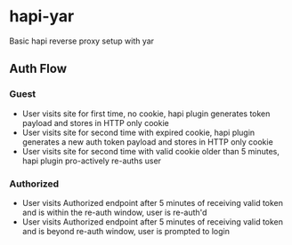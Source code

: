 # hapi-yar
Basic hapi reverse proxy setup with yar

## Auth Flow

### Guest
* User visits site for first time, no cookie, hapi plugin generates token payload and stores in HTTP only cookie
* User visits site for second time with expired cookie, hapi plugin generates a new auth token payload and stores in HTTP only cookie
* User visits site for second time with valid cookie older than 5 minutes, hapi plugin pro-actively re-auths user

### Authorized
* User visits Authorized endpoint after 5 minutes of receiving valid token and is within the re-auth window, user is re-auth'd
* User visits Authorized endpoint after 5 minutes of receiving valid token and is beyond re-auth window, user is prompted to login